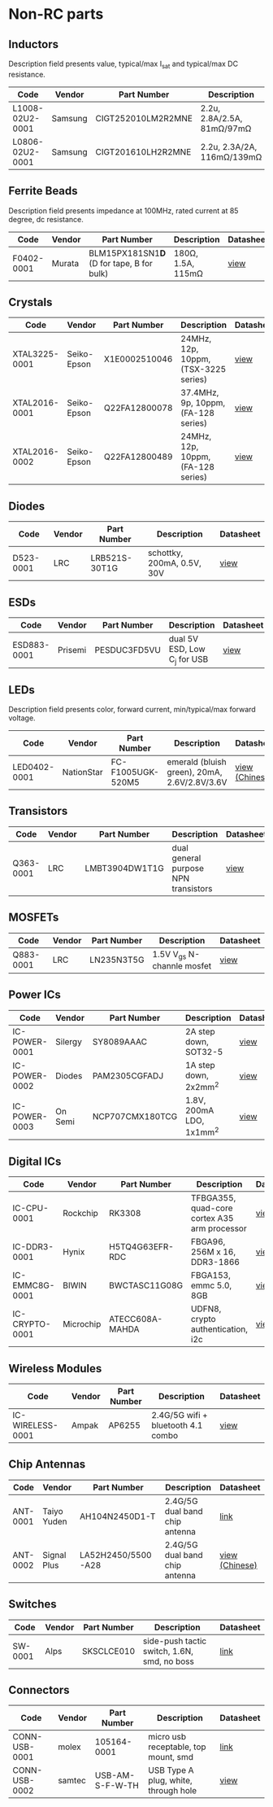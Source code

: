 # Non-RC parts

## Inductors

Description field presents value, typical/max I<sub>sat</sub> and typical/max DC resistance.

|Code|Vendor|Part Number|Description|Datasheet|
|-|-|-|-|-|
|L1008-02U2-0001|Samsung|CIGT252010LM2R2MNE|2.2u, 2.8A/2.5A, 81mΩ/97mΩ|[view](datasheets/CIGT252010LM2R2MNE.pdf)|
|L0806-02U2-0001|Samsung|CIGT201610LH2R2MNE|2.2u, 2.3A/2A, 116mΩ/139mΩ|[view](datasheets/CIGT201610LH2R2MNE.pdf)

## Ferrite Beads

Description field presents impedance at 100MHz, rated current at 85 degree, dc resistance.

|Code|Vendor|Part Number|Description|Datasheet|
|-|-|-|-|-|
|F0402-0001|Murata|BLM15PX181SN1**D** (D for tape, B for bulk)|180Ω, 1.5A, 115mΩ|[view](datasheets/BLM15_SN.pdf)|

## Crystals

|Code|Vendor|Part Number|Description|Datasheet|
|-|-|-|-|-|
|XTAL3225-0001|Seiko-Epson|X1E0002510046|24MHz, 12p, 10ppm, (TSX-3225 series)|[view](datasheets/TSX-3225.pdf)|
|XTAL2016-0001|Seiko-Epson|Q22FA12800078|37.4MHz, 9p, 10ppm, (FA-128 series)|[view](datasheets/FA-128.pdf)|
|XTAL2016-0002|Seiko-Epson|Q22FA12800489|24MHz, 12p, 10ppm, (FA-128 series)|[view](datasheets/FA-128.pdf)|


## Diodes

|Code|Vendor|Part Number|Description|Datasheet|
|-|-|-|-|-|
|D523-0001|LRC|LRB521S-30T1G|schottky, 200mA, 0.5V, 30V|[view](datasheets/LRB521S-30T1G.pdf)|



## ESDs

|Code|Vendor|Part Number|Description|Datasheet|
|-|-|-|-|-|
|ESD883-0001|Prisemi|PESDUC3FD5VU|dual 5V ESD, Low C<sub>j</sub> for USB|[view](datasheets/PESDUC3FD5VU.pdf)|

## LEDs

Description field presents color, forward current, min/typical/max forward voltage.

|Code|Vendor|Part Number|Description|Datasheet|
|-|-|-|-|-|
|LED0402-0001|NationStar|FC-F1005UGK-520M5|emerald (bluish green), 20mA, 2.6V/2.8V/3.6V|[view (Chinese)](datasheets/FC-F1005UGK-520M5.pdf)|

## Transistors

|Code|Vendor|Part Number|Description|Datasheet|
|-|-|-|-|-|
|Q363-0001|LRC|LMBT3904DW1T1G|dual general purpose NPN transistors|[view](datasheets/LMBT3904DW1T1G.pdf)|

## MOSFETs

|Code|Vendor|Part Number|Description|Datasheet|
|-|-|-|-|-|
|Q883-0001|LRC|LN235N3T5G|1.5V V<sub>gs</sub> N-channle mosfet|[view](datasheets/LN235N3T5G.pdf)|


## Power ICs

|Code|Vendor|Part Number|Description|Datasheet|
|-|-|-|-|-|
|IC-POWER-0001|Silergy|SY8089AAAC|2A step down, SOT32-5|[view](datasheets/SY8089.pdf)|
|IC-POWER-0002|Diodes|PAM2305CGFADJ|1A step down, 2x2mm<sup>2</sup>|[view](datasheets/PAM2305.pdf)|
|IC-POWER-0003|On Semi|NCP707CMX180TCG|1.8V, 200mA LDO, 1x1mm<sup>2</sup>|[view](datasheets/NCP707.pdf)|

## Digital ICs

|Code|Vendor|Part Number|Description|Datasheet|
|-|-|-|-|-|
|IC-CPU-0001|Rockchip|RK3308|TFBGA355, quad-core cortex A35 arm processor|[view](datasheets/RK3308-V1.4.pdf)|
|IC-DDR3-0001|Hynix|H5TQ4G63EFR-RDC|FBGA96, 256M x 16, DDR3-1866|[view](datasheets/H5TQ4G8(6)3EFR.pdf)|
|IC-EMMC8G-0001|BIWIN|BWCTASC11G08G|FBGA153, emmc 5.0, 8GB|[view](datasheets/BWCTASC11G08G.pdf)|
|IC-CRYPTO-0001|Microchip|ATECC608A-MAHDA|UDFN8, crypto authentication, i2c|[view](ATECC608A.pdf)|

## Wireless Modules

|Code|Vendor|Part Number|Description|Datasheet|
|-|-|-|-|-|
|IC-WIRELESS-0001|Ampak|AP6255|2.4G/5G wifi + bluetooth 4.1 combo|[view](datasheets/AP6255-V1.1.pdf)|


## Chip Antennas

|Code|Vendor|Part Number|Description|Datasheet|
|-|-|-|-|-|
|ANT-0001|Taiyo Yuden|AH104N2450D1-T|2.4G/5G dual band chip antenna|[link](https://ds.yuden.co.jp/TYCOMPAS/or/detail?pn=AH104N2450D1-T)|
|ANT-0002|Signal Plus|LA52H2450/5500-A28|2.4G/5G dual band chip antenna|[view (Chinese)](datasheets/LA52H24505500-A28.pdf)|

## Switches

|Code|Vendor|Part Number|Description|Datasheet|
|-|-|-|-|-|
|SW-0001|Alps|SKSCLCE010|side-push tactic switch, 1.6N, smd, no boss|[link](https://www.alps.com/prod/info/E/HTML/Tact/SurfaceMount/SKSC/SKSCLCE010.html)|

## Connectors

|Code|Vendor|Part Number|Description|Datasheet|
|-|-|-|-|-|
|CONN-USB-0001|molex|105164-0001|micro usb receptable, top mount, smd|[link](https://www.molex.com/molex/products/datasheet.jsp?part=active/1051640001_IO_CONNECTORS.xml)|
|CONN-USB-0002|samtec|USB-AM-S-F-W-TH|USB Type A plug, white, through hole|[view](datasheets/usb-am-s-x-x-th-x-mkt.pdf)|








